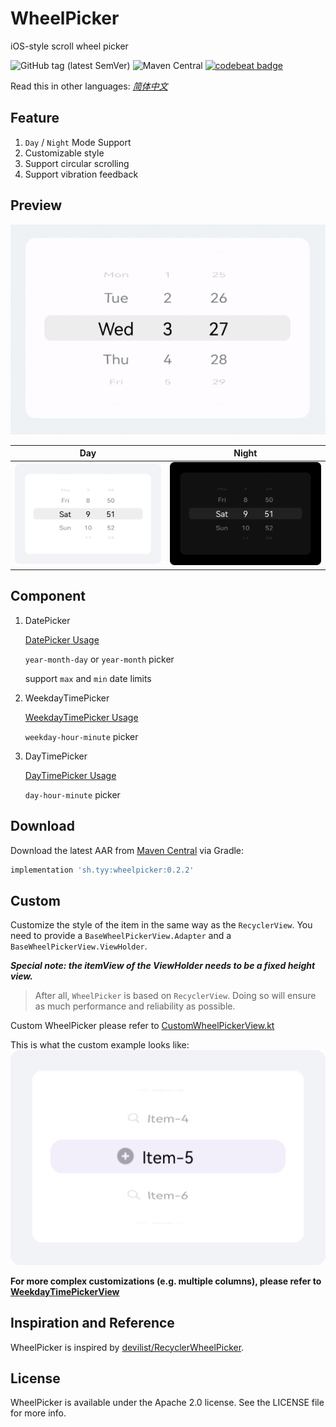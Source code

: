 WheelPicker
===
iOS-style scroll wheel picker

![GitHub tag (latest SemVer)](https://img.shields.io/github/v/tag/ty0x2333/WheelPicker)
![Maven Central](https://img.shields.io/maven-central/v/sh.tyy/wheelpicker)
[![codebeat badge](https://codebeat.co/badges/346d671e-d683-4471-be7d-a3d6f742de86)](https://codebeat.co/projects/github-com-ty0x2333-wheelpicker-master)

Read this in other languages: [*简体中文*](README.zh-cn.md)

Feature
---
1. `Day` / `Night` Mode Support
2. Customizable style
3. Support circular scrolling
4. Support vibration feedback

Preview
---
![Preview](resources/preview.gif)

|Day|Night|
|---|---|
|![Day](resources/day.png)|![Night](resources/night.png)|

Component
---
1. DatePicker

    [DatePicker Usage](app/src/main/java/sh/tyy/wheelpicker/example/DatePickerExampleActivity.kt)

    `year-month-day` or `year-month` picker

    support `max` and `min` date limits

2. WeekdayTimePicker

    [WeekdayTimePicker Usage](app/src/main/java/sh/tyy/wheelpicker/example/WeekdayTimePickerExampleActivity.kt)

    `weekday-hour-minute` picker

3. DayTimePicker

    [DayTimePicker Usage](app/src/main/java/sh/tyy/wheelpicker/example/DayTimePickerExampleActivity.kt)

    `day-hour-minute` picker

Download
---

Download the latest AAR from [Maven Central](https://search.maven.org/search?q=g:%20sh.tyy%20a:%20wheelpicker) via Gradle:

```gradle
implementation 'sh.tyy:wheelpicker:0.2.2'
```

Custom
---
Customize the style of the item in the same way as the `RecyclerView`.
You need to provide a `BaseWheelPickerView.Adapter` and a `BaseWheelPickerView.ViewHolder`.

***Special note: the itemView of the ViewHolder needs to be a fixed height view.***

> After all, `WheelPicker` is based on `RecyclerView`. Doing so will ensure as much performance and reliability as possible.

Custom WheelPicker please refer to [CustomWheelPickerView.kt](app/src/main/java/sh/tyy/wheelpicker/example/custom/CustomWheelPickerView.kt)

This is what the custom example looks like:
![Custom](resources/custom.png)

**For more complex customizations (e.g. multiple columns), please refer to [WeekdayTimePickerView](WheelPicker/src/main/java/sh/tyy/wheelpicker/WeekdayTimePickerView.kt)**

Inspiration and Reference
---
WheelPicker is inspired by [devilist/RecyclerWheelPicker](https://github.com/devilist/RecyclerWheelPicker).

License
---
WheelPicker is available under the Apache 2.0 license. See the LICENSE file for more info.